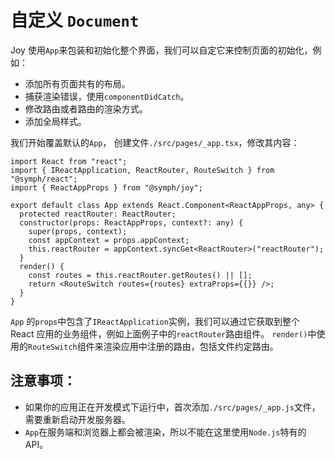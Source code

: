 # 自定义 `Document`

Joy 使用`App`来包装和初始化整个界面，我们可以自定它来控制页面的初始化，例如：

- 添加所有页面共有的布局。
- 捕获渲染错误，使用`componentDidCatch`。
- 修改路由或者路由的渲染方式。
- 添加全局样式。

我们开始覆盖默认的`App`， 创建文件`./src/pages/_app.tsx`，修改其内容：

```tsx
import React from "react";
import { IReactApplication, ReactRouter, RouteSwitch } from "@symph/react";
import { ReactAppProps } from "@symph/joy";

export default class App extends React.Component<ReactAppProps, any> {
  protected reactRouter: ReactRouter;
  constructor(props: ReactAppProps, context?: any) {
    super(props, context);
    const appContext = props.appContext;
    this.reactRouter = appContext.syncGet<ReactRouter>("reactRouter");
  }
  render() {
    const routes = this.reactRouter.getRoutes() || [];
    return <RouteSwitch routes={routes} extraProps={{}} />;
  }
}
```

`App` 的`props`中包含了`IReactApplication`实例，我们可以通过它获取到整个 React 应用的业务组件，例如上面例子中的`reactRouter`路由组件。
`render()`中使用的`RouteSwitch`组件来渲染应用中注册的路由，包括文件约定路由。

## 注意事项：

- 如果你的应用正在开发模式下运行中，首次添加`./src/pages/_app.js`文件，需要重新启动开发服务器。
- `App`在服务端和浏览器上都会被渲染，所以不能在这里使用`Node.js`特有的 API。
